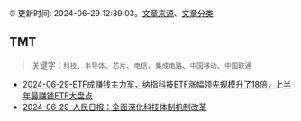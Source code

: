:alarm_clock: 更新时间: 2024-06-29 12:39:03。[文章来源](/README.md)、[文章分类](/TAGS.md)

## TMT


> 关键字：`科技`、`半导体`、`芯片`、`电信`、`集成电路`、`中国移动`、`中国联通`



- [2024-06-29-ETF成赚钱主力军，纳指科技ETF涨幅领先规模升了18倍，上半年最赚钱ETF大盘点](https://www.cls.cn/detail/1718649) 
- [2024-06-29-人民日报：全面深化科技体制机制改革](https://www.cls.cn/detail/1718563) 
